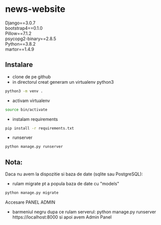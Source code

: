 # news-website<br>
Django==3.0.7<br>
bootstrap4==0.1.0<br>
Pillow==7.1.2<br>
psycopg2-binary==2.8.5<br>
Python==3.8.2<br>
martor==1.4.9


## Instalare
- clone de pe github
- in directorul creat generam un virtualenv python3
```bash
python3 -m venv .
```

- activam virtualenv
```bash
source bin/activate
```

- instalam requirements
```bash
pip install -r requirements.txt
```

- runserver
```bash
python manage.py runserver
```

## Nota:
Daca nu avem la dispozitie si baza de date (sqlite sau PostgreSQL):
- rulam migrate pt a popula baza de date cu "models"
```bash
python manage.py migrate
```

Accesare PANEL ADMIN
- barmeniul negru dupa ce rulam serverul: python manage.py runserver
https://localhost:8000
si apoi avem Admin Panel 


